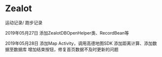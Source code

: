 # Zealot
运动记录/ 跑步记录

2019年05月27日
添加ZealotDBOpenHelper类、RecordBean等

2019年05月28日
添加Map Activity，调用高德地图SDK
添加距离计算、添加数据至数据库
增加结束按钮，修复首页数据不及时更新的问题